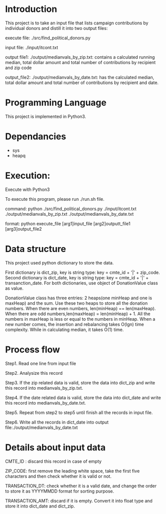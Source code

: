 # Introduction
This project is to take an input file that lists campaign contributions by individual donors and distill it into two output files:

execute file: ./src/find_political_donors.py

input file: ./input/itcont.txt

output file1: ./output/medianvals_by_zip.txt: contains a calculated running median, total dollar amount and total number of contributions by recipient and zip code

output_file2: ./output/medianvals_by_date.txt: has the calculated median, total dollar amount and total number of contributions by recipient and date.

# Programming Language
This project is implemented in Python3. 

# Dependancies 
* sys
* heapq

# Execution:
Execute with Python3

To execute this program, please run ./run.sh file.

command: python ./src/find_political_donors.py ./input/itcont.txt ./output/medianvals_by_zip.txt ./output/medianvals_by_date.txt

format: python execute_file  [arg1]input_file [arg2]outputt_file1 [arg3]output_file2 

# Data structure
This project used python dictionary to store the data.

First dictionary is dict_zip, key is string type: key = cmte_id + '|' + zip_code.
Second dictionary is dict_date, key is string type: key = cmte_id + '|' + transanction_date.
For both dictionaries, use object of DonationValue class as value.

DonationValue class has three entries: 2 heaps(one minHeap and one is maxHeap) and the sum.
Use these two heaps to store all the donation numbers.
When there are even numbers, len(minHeap) == len(maxHeap). When there are odd numbers,len(maxHeap) = len(minHeap) + 1.
All the numbers in maxHeap is less or equal to the numbers in minHeap.
When a new number comes, the insertion and rebalancing takes O(lgn) time complexity. While in calculating median, it takes O(1) time.

# Process flow
Step1. Read one line from input file

Step2. Analysize this record 

Step3. If the zip related data is valid, store the data into dict_zip and write this record into medianvals_by_zip.txt.

Step4. If the date related data is valid, store the data into dict_date and write this record into medianvals_by_date.txt.

Step5. Repeat from step2 to step5 until finish all the records in input file.

Step6. Write all the records in dict_date into output file:./output/medianvals_by_date.txt

# Details about input data
CMTE_ID : discard this record in case of empty

ZIP_CODE: first remove the leading white space,  take the first five characters and then check whether it is valid or not.

TRANSACTION_DT: check whether it is a valid date, and change the order to store it as YYYYMMDD format for sorting purpose. 

TRANSACTION_AMT: discard if it is empty. Convert it into float type and store it into dict_date and dict_zip. 

